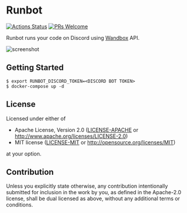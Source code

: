 # Runbot

[![Actions Status](https://github.com/coord-e/runbot/workflows/CI/badge.svg)](https://github.com/coord-e/runbot/actions?workflow=CI)
[![PRs Welcome](https://img.shields.io/badge/PRs-welcome-brightgreen.svg?style=flat-square)](http://makeapullrequest.com)

Runbot runs your code on Discord using [Wandbox](https://wandbox.org) API.

![screenshot](https://i.imgur.com/iPi9gZD.png)

## Getting Started

```shell
$ export RUNBOT_DISCORD_TOKEN=<DISCORD BOT TOKEN>
$ docker-compose up -d
```

## License

Licensed under either of

 * Apache License, Version 2.0
   ([LICENSE-APACHE](LICENSE-APACHE) or http://www.apache.org/licenses/LICENSE-2.0)
 * MIT license
   ([LICENSE-MIT](LICENSE-MIT) or http://opensource.org/licenses/MIT)

at your option.

## Contribution

Unless you explicitly state otherwise, any contribution intentionally submitted
for inclusion in the work by you, as defined in the Apache-2.0 license, shall be
dual licensed as above, without any additional terms or conditions.
